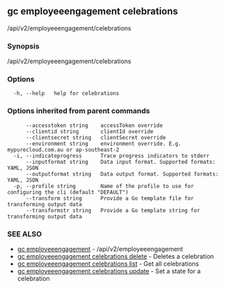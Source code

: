 ## gc employeeengagement celebrations

/api/v2/employeeengagement/celebrations

### Synopsis

/api/v2/employeeengagement/celebrations

### Options

```
  -h, --help   help for celebrations
```

### Options inherited from parent commands

```
      --accesstoken string    accessToken override
      --clientid string       clientId override
      --clientsecret string   clientSecret override
      --environment string    environment override. E.g. mypurecloud.com.au or ap-southeast-2
  -i, --indicateprogress      Trace progress indicators to stderr
      --inputformat string    Data input format. Supported formats: YAML, JSON
      --outputformat string   Data output format. Supported formats: YAML, JSON
  -p, --profile string        Name of the profile to use for configuring the cli (default "DEFAULT")
      --transform string      Provide a Go template file for transforming output data
      --transformstr string   Provide a Go template string for transforming output data
```

### SEE ALSO

* [gc employeeengagement](gc_employeeengagement.html)	 - /api/v2/employeeengagement
* [gc employeeengagement celebrations delete](gc_employeeengagement_celebrations_delete.html)	 - Deletes a celebration
* [gc employeeengagement celebrations list](gc_employeeengagement_celebrations_list.html)	 - Get all celebrations
* [gc employeeengagement celebrations update](gc_employeeengagement_celebrations_update.html)	 - Set a state for a celebration


